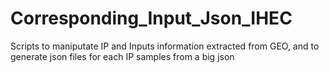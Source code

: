 # Corresponding_Input_Json_IHEC
Scripts to maniputate IP and Inputs information extracted from GEO, and to generate json files for each IP samples from a big json 
